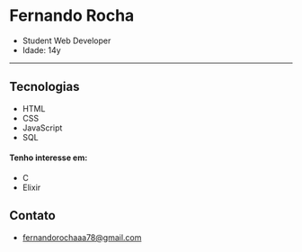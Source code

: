 # Fernando Rocha

- Student Web Developer
- Idade: 14y

<hr>

## Tecnologias

- HTML
- CSS
- JavaScript
- SQL

#### Tenho interesse em:

- C
- Elixir

## Contato
- fernandorochaaa78@gmail.com
